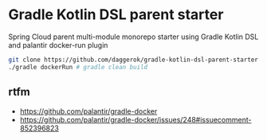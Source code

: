# Gradle Kotlin DSL parent starter
Spring Cloud parent multi-module monorepo starter using Gradle Kotlin DSL and palantir docker-run plugin

```bash
git clone https://github.com/daggerok/gradle-kotlin-dsl-parent-starter app && cd &_
./gradle dockerRun # gradle clean build
```

## rtfm

* https://github.com/palantir/gradle-docker
* https://github.com/palantir/gradle-docker/issues/248#issuecomment-852396823
